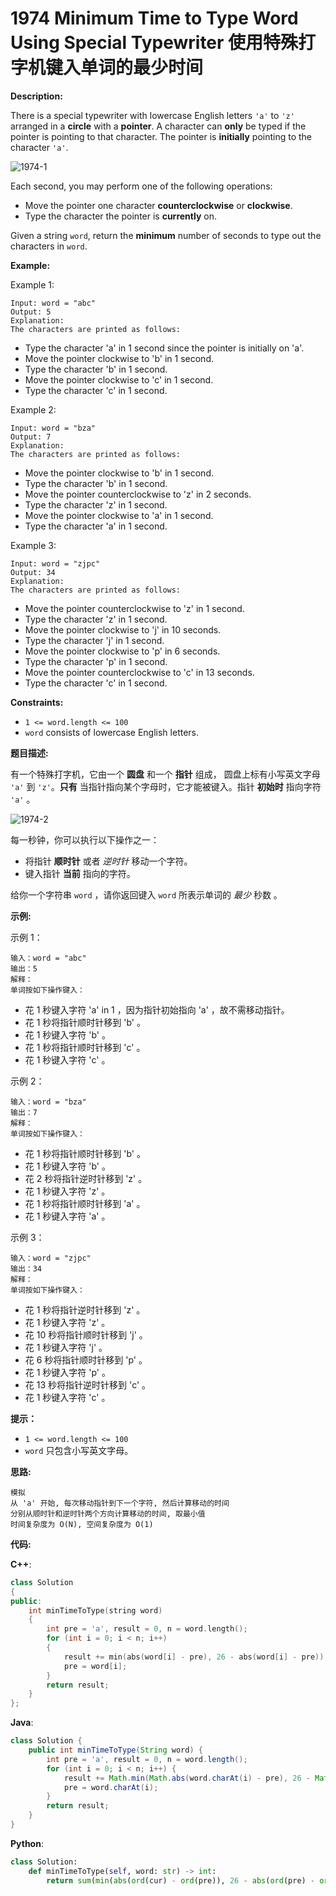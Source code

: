 # 1974 Minimum Time to Type Word Using Special Typewriter 使用特殊打字机键入单词的最少时间

__Description:__

There is a special typewriter with lowercase English letters `'a'` to `'z'` arranged in a __circle__ with a __pointer__. A character can __only__ be typed if the pointer is pointing to that character. The pointer is __initially__ pointing to the character `'a'`.

![1974-1](https://assets.leetcode.com/uploads/2021/07/31/chart.jpg)

Each second, you may perform one of the following operations:

- Move the pointer one character __counterclockwise__ or __clockwise__.
- Type the character the pointer is __currently__ on.

Given a string `word`, return the __minimum__ number of seconds to type out the characters in `word`.

__Example:__

Example 1:

```text
Input: word = "abc"
Output: 5
Explanation: 
The characters are printed as follows:
```

- Type the character 'a' in 1 second since the pointer is initially on 'a'.
- Move the pointer clockwise to 'b' in 1 second.
- Type the character 'b' in 1 second.
- Move the pointer clockwise to 'c' in 1 second.
- Type the character 'c' in 1 second.

Example 2:

```text
Input: word = "bza"
Output: 7
Explanation:
The characters are printed as follows:
```

- Move the pointer clockwise to 'b' in 1 second.
- Type the character 'b' in 1 second.
- Move the pointer counterclockwise to 'z' in 2 seconds.
- Type the character 'z' in 1 second.
- Move the pointer clockwise to 'a' in 1 second.
- Type the character 'a' in 1 second.

Example 3:

```text
Input: word = "zjpc"
Output: 34
Explanation:
The characters are printed as follows:
```

- Move the pointer counterclockwise to 'z' in 1 second.
- Type the character 'z' in 1 second.
- Move the pointer clockwise to 'j' in 10 seconds.
- Type the character 'j' in 1 second.
- Move the pointer clockwise to 'p' in 6 seconds.
- Type the character 'p' in 1 second.
- Move the pointer counterclockwise to 'c' in 13 seconds.
- Type the character 'c' in 1 second.

__Constraints:__

- `1 <= word.length <= 100`
- `word` consists of lowercase English letters.

__题目描述:__

有一个特殊打字机，它由一个 __圆盘__ 和一个 __指针__ 组成， 圆盘上标有小写英文字母 `'a'` 到 `'z'`。__只有__ 当指针指向某个字母时，它才能被键入。指针 __初始时__ 指向字符 `'a'` 。

![1974-2](https://assets.leetcode.com/uploads/2021/07/31/chart.jpg)

每一秒钟，你可以执行以下操作之一：

- 将指针 __顺时针__ 或者 _逆时针_ 移动一个字符。
- 键入指针 __当前__ 指向的字符。

给你一个字符串 `word` ，请你返回键入 `word` 所表示单词的 _最少_ 秒数 。

__示例:__

示例 1：

```text
输入：word = "abc"
输出：5
解释：
单词按如下操作键入：
```

- 花 1 秒键入字符 'a' in 1 ，因为指针初始指向 'a' ，故不需移动指针。
- 花 1 秒将指针顺时针移到 'b' 。
- 花 1 秒键入字符 'b' 。
- 花 1 秒将指针顺时针移到 'c' 。
- 花 1 秒键入字符 'c' 。

示例 2：

```text
输入：word = "bza"
输出：7
解释：
单词按如下操作键入：
```

- 花 1 秒将指针顺时针移到 'b' 。
- 花 1 秒键入字符 'b' 。
- 花 2 秒将指针逆时针移到 'z' 。
- 花 1 秒键入字符 'z' 。
- 花 1 秒将指针顺时针移到 'a' 。
- 花 1 秒键入字符 'a' 。

示例 3：

```text
输入：word = "zjpc"
输出：34
解释：
单词按如下操作键入：
```

- 花 1 秒将指针逆时针移到 'z' 。
- 花 1 秒键入字符 'z' 。
- 花 10 秒将指针顺时针移到 'j' 。
- 花 1 秒键入字符 'j' 。
- 花 6 秒将指针顺时针移到 'p' 。
- 花 1 秒键入字符 'p' 。
- 花 13 秒将指针逆时针移到 'c' 。
- 花 1 秒键入字符 'c' 。

__提示：__

- `1 <= word.length <= 100`
- `word` 只包含小写英文字母。

__思路:__

```text
模拟
从 'a' 开始, 每次移动指针到下一个字符, 然后计算移动的时间
分别从顺时针和逆时针两个方向计算移动的时间, 取最小值
时间复杂度为 O(N), 空间复杂度为 O(1)
```

__代码:__

__C++__:

```C++
class Solution 
{
public:
    int minTimeToType(string word) 
    {
        int pre = 'a', result = 0, n = word.length();
        for (int i = 0; i < n; i++) 
        {
            result += min(abs(word[i] - pre), 26 - abs(word[i] - pre)) + 1;
            pre = word[i];
        }
        return result;
    }
};
```

__Java__:

```Java
class Solution {
    public int minTimeToType(String word) {
        int pre = 'a', result = 0, n = word.length();
        for (int i = 0; i < n; i++) {
            result += Math.min(Math.abs(word.charAt(i) - pre), 26 - Math.abs(word.charAt(i) - pre)) + 1;
            pre = word.charAt(i);
        }
        return result;
    }
}
```

__Python__:

```Python
class Solution:
    def minTimeToType(self, word: str) -> int:
        return sum(min(abs(ord(cur) - ord(pre)), 26 - abs(ord(pre) - ord(cur))) + 1 for pre, cur in pairwise('a' + word))
```
